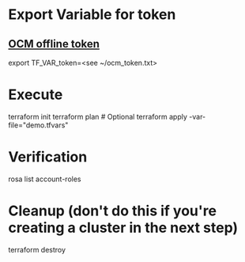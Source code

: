 # Export Variable for token
## [OCM offline token](https://console.redhat.com/openshift/token)
export TF_VAR_token=<see ~/ocm_token.txt>

# Execute
terraform init
terraform plan # Optional
terraform apply -var-file="demo.tfvars"


# Verification
rosa list account-roles

# Cleanup (don't do this if you're creating a cluster in the next step)
terraform destroy
